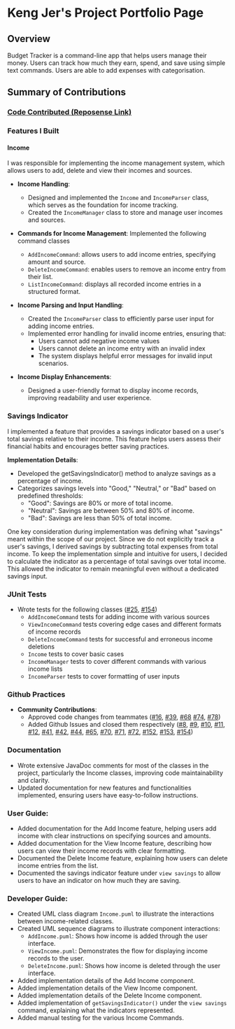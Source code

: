 # Keng Jer's Project Portfolio Page

## Overview
Budget Tracker is a command-line app that helps users manage their money. Users can track how much they earn, spend, and save using simple text commands. Users are able to add expenses with categorisation.

## Summary of Contributions

### [Code Contributed (Reposense Link)](https://nus-cs2113-ay2425s2.github.io/tp-dashboard/?search=teokj&breakdown=true)

### Features I Built

#### Income
I was responsible for implementing the income management system, which allows users to add, delete and view their 
incomes and sources.

* **Income Handling**:
    * Designed and implemented the `Income` and `IncomeParser` class, which serves as the foundation for income 
  tracking.
    * Created the `IncomeManager` class to store and manage user incomes and sources.

* **Commands for Income Management**:
  Implemented the following command classes
    * `AddIncomeCommand`: allows users to add income entries, specifying amount and source.
    * `DeleteIncomeCommand`: enables users to remove an income entry from their list.
    * `ListIncomeCommand`: displays all recorded income entries in a structured format.

* **Income Parsing and Input Handling**:
    * Created the `IncomeParser` class to efficiently parse user input for adding income entries.
    * Implemented error handling for invalid income entries, ensuring that:
        * Users cannot add negative income values
        * Users cannot delete an income entry with an invalid index
        * The system displays helpful error messages for invalid input scenarios.

* **Income Display Enhancements**:
    * Designed a user-friendly format to display income records, improving readability and user experience.

### Savings Indicator
I implemented a feature that provides a savings indicator based on a user's total savings relative to their income. 
This feature helps users assess their financial habits and encourages better saving practices.

**Implementation Details**: 
* Developed the getSavingsIndicator() method to analyze savings as a percentage of income.
* Categorizes savings levels into "Good," "Neutral," or "Bad" based on predefined thresholds:
  * "Good": Savings are 80% or more of total income.
  * "Neutral": Savings are between 50% and 80% of income.
  * "Bad": Savings are less than 50% of total income.

One key consideration during implementation was defining what "savings" meant within the scope of our project. Since 
we do not explicitly track a user's savings, I derived savings by subtracting total expenses from total income. 
To keep the implementation simple and intuitive for users, I decided to calculate the indicator as a percentage of 
total savings over total income. This allowed the indicator to remain meaningful even without a dedicated savings input.

### JUnit Tests
* Wrote tests for the following classes ([#25](https://github.com/AY2425S2-CS2113-T11A-4/tp/pull/25), 
[#154](https://github.com/AY2425S2-CS2113-T11A-4/tp/pull/154))
    * `AddIncomeCommand` tests for adding income with various sources
    * `ViewIncomeCommand` tests covering edge cases and different formats of income records
    * `DeleteIncomeCommand` tests for successful and erroneous income deletions
    * `Income` tests to cover basic cases
    * `IncomeManager` tests to cover different commands with various income lists
    * `IncomeParser` tests to cover formatting of user inputs

### Github Practices
* **Community Contributions**:
    * Approved code changes from teammates ([#16](https://github.com/AY2425S2-CS2113-T11A-4/tp/pull/16), 
[#39](https://github.com/AY2425S2-CS2113-T11A-4/tp/pull/39), [#68](https://github.com/AY2425S2-CS2113-T11A-4/tp/pull/68)
[#74](https://github.com/AY2425S2-CS2113-T11A-4/tp/pull/74), [#78](https://github.com/AY2425S2-CS2113-T11A-4/tp/pull/78))
    * Added Github Issues and closed them respectively ([#8](https://github.com/AY2425S2-CS2113-T11A-4/tp/issues/8),
[#9](https://github.com/AY2425S2-CS2113-T11A-4/tp/issues/9), [#10](https://github.com/AY2425S2-CS2113-T11A-4/tp/issues/10),
[#11](https://github.com/AY2425S2-CS2113-T11A-4/tp/issues/11), [#12](https://github.com/AY2425S2-CS2113-T11A-4/tp/issues/12),
[#41](https://github.com/AY2425S2-CS2113-T11A-4/tp/issues/41), [#42](https://github.com/AY2425S2-CS2113-T11A-4/tp/issues/42),
[#44](https://github.com/AY2425S2-CS2113-T11A-4/tp/issues/44), [#65](https://github.com/AY2425S2-CS2113-T11A-4/tp/issues/65),
[#70](https://github.com/AY2425S2-CS2113-T11A-4/tp/issues/70), [#71](https://github.com/AY2425S2-CS2113-T11A-4/tp/issues/71),
[#72](https://github.com/AY2425S2-CS2113-T11A-4/tp/issues/72), [#152](https://github.com/AY2425S2-CS2113-T11A-4/tp/issues/152),
[#153](https://github.com/AY2425S2-CS2113-T11A-4/tp/issues/153), [#154](https://github.com/AY2425S2-CS2113-T11A-4/tp/issues/154))

### Documentation
* Wrote extensive JavaDoc comments for most of the classes in the project, particularly the Income classes, 
improving code maintainability and clarity.
* Updated documentation for new features and functionalities implemented, ensuring users have easy-to-follow instructions.

### User Guide:
* Added documentation for the Add Income feature, helping users add income with clear instructions on specifying sources and amounts.
* Added documentation for the View Income feature, describing how users can view their income records with clear formatting.
* Documented the Delete Income feature, explaining how users can delete income entries from the list.
* Documented the savings indicator feature under `view savings` to allow users to have an indicator on how much they 
are saving.

### Developer Guide:
* Created UML class diagram `Income.puml` to illustrate the interactions between income-related classes.
* Created UML sequence diagrams to illustrate component interactions:
    * `AddIncome.puml`: Shows how income is added through the user interface.
    * `ViewIncome.puml`: Demonstrates the flow for displaying income records to the user.
    * `DeleteIncome.puml`: Shows how income is deleted through the user interface.
* Added implementation details of the Add Income component.
* Added implementation details of the View Income component.
* Added implementation details of the Delete Income component.
* Added implementation of `getSavingsIndicator()` under the `view savings` command, explaining what the indicators 
represented.
* Added manual testing for the various Income Commands.